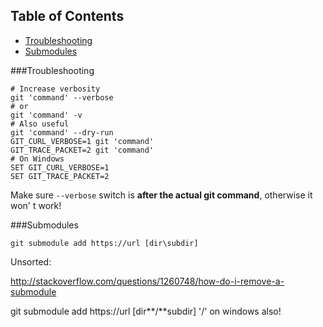 ## Table of Contents
* [Troubleshooting](#troubleshooting)
* [Submodules](#submodules)

###Troubleshooting
``` shell
# Increase verbosity
git 'command' --verbose
# or
git 'command' -v
# Also useful
git 'command' --dry-run
GIT_CURL_VERBOSE=1 git 'command'
GIT_TRACE_PACKET=2 git 'command'
# On Windows
SET GIT_CURL_VERBOSE=1
SET GIT_TRACE_PACKET=2
```
Make sure `--verbose` switch is **after the actual git command**, otherwise it won' t work!

###Submodules
``` shell
git submodule add https://url [dir\subdir]
```

Unsorted:

http://stackoverflow.com/questions/1260748/how-do-i-remove-a-submodule

git submodule add https://url [dir**/**subdir] '/' on windows also!
